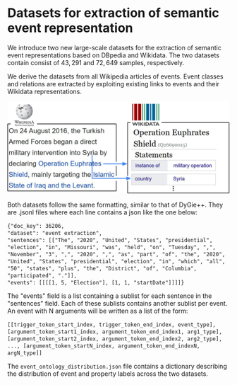 # Datasets for extraction of semantic event representation

We introduce two new large-scale datasets for the extraction of semantic event representations based on DBpedia and Wikidata. The two datasets contain consist of $43,291$ and $72,649$ samples, respectively.

We derive the datasets from all Wikipedia articles of events. Event classes and relations are extracted by exploiting existing links to events and their Wikidata representations. 

![alt text](https://github.com/foranonymoussubmissions2022/O-GEE/blob/main/test/datasets/ground_truth.png)


Both datasets follow the same formatting, similar to that of DyGie++. They are .jsonl files where each line contains a json like the one below:
```
{"doc_key": 36206, 
"dataset": "event extraction", 
"sentences": [["The", "2020", "United", "States", "presidential", "election", "in", "Missouri", "was", "held", "on", "Tuesday", ",", "November", "3", ",", "2020", ",", "as", "part", "of", "the", "2020", "United", "States", "presidential", "election", "in", "which", "all", "50", "states", "plus", "the", "District", "of", "Columbia", "participated", "."]],
"events": [[[[1, 5, "Election"], [1, 1, "startDate"]]]]}
```
The "events" field is a list containing a sublist for each sentence in the "sentences" field. Each of these sublists contains another sublist per event.
An event with N arguments will be written as a list of the form:
  ```
[[trigger_token_start_index, trigger_token_end_index, event_type], 
[argument_token_start1_index, argument_token_end_index1, arg1_type], 
[argument_token_start2_index, argument_token_end_index2, arg2_type], 
..., [argument_token_startN_index, argument_token_end_indexN, argN_type]]
```


The   ```event_ontology_distribution.json``` file contains a dictionary describing the distribution of  event and property labels across the two datasets.

